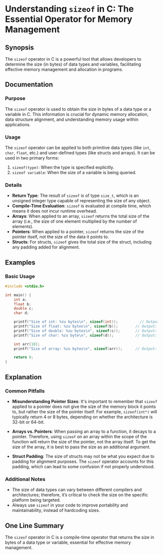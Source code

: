 <!--
Meta Description: # Understanding `sizeof` in C: The Essential Operator for Memory Management ## Synopsis The `sizeof` operator in C is a powerful tool that allows deve...
Meta Keywords: size, sizeof, bytes, int, array
-->

# Understanding `sizeof` in C: The Essential Operator for Memory Management

## Synopsis
The `sizeof` operator in C is a powerful tool that allows developers to determine the size (in bytes) of data types and variables, facilitating effective memory management and allocation in programs.

## Documentation
### Purpose
The `sizeof` operator is used to obtain the size in bytes of a data type or a variable in C. This information is crucial for dynamic memory allocation, data structure alignment, and understanding memory usage within applications.

### Usage
The `sizeof` operator can be applied to both primitive data types (like `int`, `char`, `float`, etc.) and user-defined types (like structs and arrays). It can be used in two primary forms:
1. `sizeof(type)`: When the type is specified explicitly.
2. `sizeof variable`: When the size of a variable is being queried.

### Details
- **Return Type**: The result of `sizeof` is of type `size_t`, which is an unsigned integer type capable of representing the size of any object.
- **Compile-Time Evaluation**: `sizeof` is evaluated at compile time, which means it does not incur runtime overhead.
- **Arrays**: When applied to an array, `sizeof` returns the total size of the array (i.e., the size of one element multiplied by the number of elements).
- **Pointers**: When applied to a pointer, `sizeof` returns the size of the pointer itself, not the size of the data it points to.
- **Structs**: For structs, `sizeof` gives the total size of the struct, including any padding added for alignment.

## Examples
### Basic Usage
```c
#include <stdio.h>

int main() {
    int a;
    float b;
    double c;
    char d;

    printf("Size of int: %zu bytes\n", sizeof(int));          // Output: Size of int: 4 bytes (or depending on platform)
    printf("Size of float: %zu bytes\n", sizeof(b));        // Output: Size of float: 4 bytes (or depending on platform)
    printf("Size of double: %zu bytes\n", sizeof(c));       // Output: Size of double: 8 bytes (or depending on platform)
    printf("Size of char: %zu byte\n", sizeof(d));          // Output: Size of char: 1 byte

    int arr[10];
    printf("Size of array: %zu bytes\n", sizeof(arr));      // Output: Size of array: 40 bytes (10 * sizeof(int))

    return 0;
}
```

## Explanation
### Common Pitfalls
- **Misunderstanding Pointer Sizes**: It's important to remember that `sizeof` applied to a pointer does not give the size of the memory block it points to, but rather the size of the pointer itself. For example, `sizeof(int*)` will typically return 4 or 8 bytes, depending on whether the architecture is 32-bit or 64-bit.
  
- **Arrays vs. Pointers**: When passing an array to a function, it decays to a pointer. Therefore, using `sizeof` on an array within the scope of the function will return the size of the pointer, not the array itself. To get the size of the array, it is best to pass the size as an additional argument.

- **Struct Padding**: The size of structs may not be what you expect due to padding for alignment purposes. The `sizeof` operator accounts for this padding, which can lead to some confusion if not properly understood.

### Additional Notes
- The size of data types can vary between different compilers and architectures; therefore, it’s critical to check the size on the specific platform being targeted.
- Always use `sizeof` in your code to improve portability and maintainability, instead of hardcoding sizes.

## One Line Summary
The `sizeof` operator in C is a compile-time operator that returns the size in bytes of a data type or variable, essential for effective memory management.